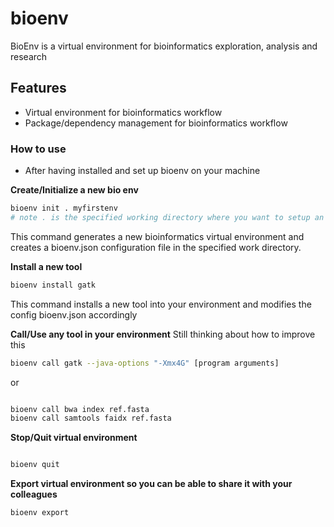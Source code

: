 # bioenv
BioEnv is a virtual environment for bioinformatics exploration, analysis and research

## Features
- Virtual environment for bioinformatics workflow
- Package/dependency management for bioinformatics workflow


### How to use
- After having installed and set up bioenv on your machine

**Create/Initialize a new bio env**
```bash
bioenv init . myfirstenv
# note . is the specified working directory where you want to setup an env

```
This command generates a new bioinformatics virtual environment and creates a bioenv.json configuration file in the specified work directory.

**Install a new tool**
```bash
bioenv install gatk

```
This command installs a new tool into your environment and modifies the config bioenv.json accordingly 

**Call/Use any tool in your environment**
Still thinking about how to improve this

```bash
bioenv call gatk --java-options "-Xmx4G" [program arguments]

```
or 

```bash

bioenv call bwa index ref.fasta
bioenv call samtools faidx ref.fasta

```

**Stop/Quit virtual environment**

```bash

bioenv quit

```

**Export virtual environment so you can be able to share it with your colleagues**

```bash
bioenv export

```

